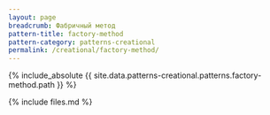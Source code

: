 ```yaml
---
layout: page
breadcrumb: Фабричный метод
pattern-title: factory-method
pattern-category: patterns-creational
permalink: /creational/factory-method/
---
```


{% include_absolute {{ site.data.patterns-creational.patterns.factory-method.path }} %}

{% include files.md %}
